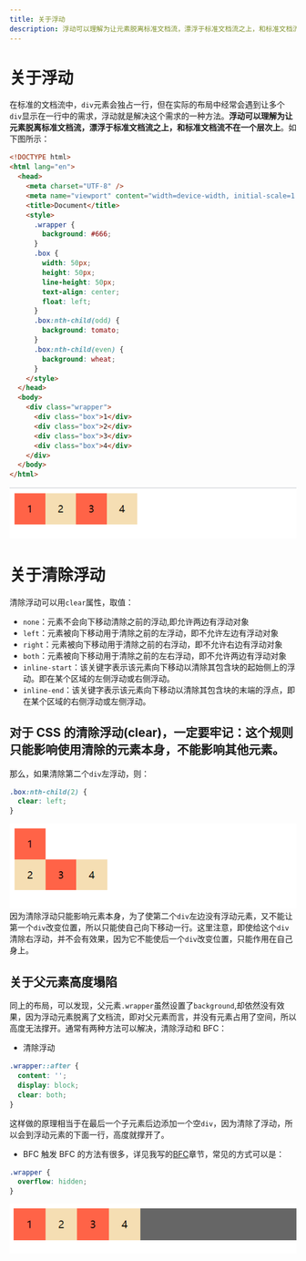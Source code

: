 ```yaml
---
title: 关于浮动
description: 浮动可以理解为让元素脱离标准文档流，漂浮于标准文档流之上，和标准文档流不在一个层次上
---
```


# 关于浮动

在标准的文档流中，`div`元素会独占一行，但在实际的布局中经常会遇到让多个`div`显示在一行中的需求，浮动就是解决这个需求的一种方法。**浮动可以理解为让元素脱离标准文档流，漂浮于标准文档流之上，和标准文档流不在一个层次上**。如下图所示：

```html
<!DOCTYPE html>
<html lang="en">
  <head>
    <meta charset="UTF-8" />
    <meta name="viewport" content="width=device-width, initial-scale=1.0" />
    <title>Document</title>
    <style>
      .wrapper {
        background: #666;
      }
      .box {
        width: 50px;
        height: 50px;
        line-height: 50px;
        text-align: center;
        float: left;
      }
      .box:nth-child(odd) {
        background: tomato;
      }
      .box:nth-child(even) {
        background: wheat;
      }
    </style>
  </head>
  <body>
    <div class="wrapper">
      <div class="box">1</div>
      <div class="box">2</div>
      <div class="box">3</div>
      <div class="box">4</div>
    </div>
  </body>
</html>
```

![float](https://github.com/justforfunmy/Notebook/blob/master/CSS/%E6%B5%AE%E5%8A%A8/float.jpg)

# 关于清除浮动

清除浮动可以用`clear`属性，取值：

- `none`：元素不会向下移动清除之前的浮动,即允许两边有浮动对象
- `left`：元素被向下移动用于清除之前的左浮动，即不允许左边有浮动对象
- `right`：元素被向下移动用于清除之前的右浮动，即不允许右边有浮动对象
- `both`：元素被向下移动用于清除之前的左右浮动，即不允许两边有浮动对象
- `inline-start`：该关键字表示该元素向下移动以清除其包含块的起始侧上的浮动。即在某个区域的左侧浮动或右侧浮动。
- `inline-end`：该关键字表示该元素向下移动以清除其包含块的末端的浮点，即在某个区域的右侧浮动或左侧浮动。

## 对于 CSS 的清除浮动(clear)，一定要牢记：这个规则只能影响使用清除的元素本身，不能影响其他元素。

那么，如果清除第二个`div`左浮动，则：

```css
.box:nth-child(2) {
  clear: left;
}
```

![float](https://github.com/justforfunmy/Notebook/blob/master/CSS/%E6%B5%AE%E5%8A%A8/2-clear-left.png)
因为清除浮动只能影响元素本身，为了使第二个`div`左边没有浮动元素，又不能让第一个`div`改变位置，所以只能使自己向下移动一行。这里注意，即使给这个`div`清除右浮动，并不会有效果，因为它不能使后一个`div`改变位置，只能作用在自己身上。

## 关于父元素高度塌陷

同上的布局，可以发现，父元素`.wrapper`虽然设置了`background`,却依然没有效果，因为浮动元素脱离了文档流，即对父元素而言，并没有元素占用了空间，所以高度无法撑开。通常有两种方法可以解决，清除浮动和 BFC：

- 清除浮动

```css
.wrapper::after {
  content: '';
  display: block;
  clear: both;
}
```

这样做的原理相当于在最后一个子元素后边添加一个空`div`，因为清除了浮动，所以会到浮动元素的下面一行，高度就撑开了。

- BFC
  触发 BFC 的方法有很多，详见我写的[BFC](https://github.com/justforfunmy/Notebook/blob/master/md/CSS/%E5%9D%97%E6%A0%BC%E5%BC%8F%E5%8C%96%E4%B8%8A%E4%B8%8B%E6%96%87%EF%BC%88Block-Formatting-Context%EF%BC%8CBFC%EF%BC%89.md)章节，常见的方式可以是：

```css
.wrapper {
  overflow: hidden;
}
```

![height](https://github.com/justforfunmy/Notebook/blob/master/CSS/%E6%B5%AE%E5%8A%A8/height.jpg)
